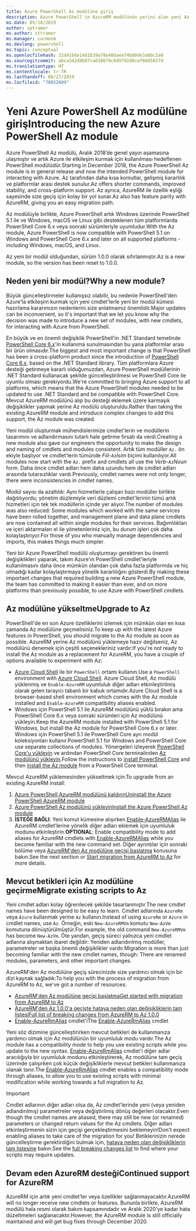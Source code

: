 ```yaml
---
title: Azure PowerShell Az modülüne giriş
description: Azure PowerShell'in AzureRM modülünün yerini alan yeni Az modülüne giriş.
ms.date: 05/10/2019
author: sptramer
ms.author: sttramer
ms.manager: carmonm
ms.devlang: powershell
ms.topic: conceptual
ms.openlocfilehash: 21d41b6e14d1b39a78e40daee74b80de3a80c2a0
ms.sourcegitcommit: abca342d8687ca638679c049792d0cef6045837d
ms.translationtype: HT
ms.contentlocale: tr-TR
ms.lasthandoff: 08/27/2019
ms.locfileid: "70052609"
---
```

# <a name="introducing-the-new-azure-powershell-az-module"></a><span data-ttu-id="38e3f-103">Yeni Azure PowerShell Az modülüne giriş</span><span class="sxs-lookup"><span data-stu-id="38e3f-103">Introducing the new Azure PowerShell Az module</span></span>

<span data-ttu-id="38e3f-104">Azure PowerShell Az modülü, Aralık 2018’de genel yayın aşamasına ulaşmıştır ve artık Azure ile etkileşim kurmak için kullanılması hedeflenen PowerShell modülüdür.</span><span class="sxs-lookup"><span data-stu-id="38e3f-104">Starting in December 2018, the Azure PowerShell Az module is in general release and now the intended PowerShell module for interacting with Azure.</span></span> <span data-ttu-id="38e3f-105">Az tarafından daha kısa komutlar, gelişmiş kararlılık ve platformlar arası destek sunulur.</span><span class="sxs-lookup"><span data-stu-id="38e3f-105">Az offers shorter commands, improved stability, and cross-platform support.</span></span> <span data-ttu-id="38e3f-106">Az ayrıca, AzureRM ile özellik eşliği sayesinde size geçiş için kolay bir yol sunar.</span><span class="sxs-lookup"><span data-stu-id="38e3f-106">Az also has feature parity with AzureRM, giving you an easy migration path.</span></span>

<span data-ttu-id="38e3f-107">Az modülüyle birlikte, Azure PowerShell artık Windows üzerinde PowerShell 5.1 ile ve Windows, macOS ve Linux gibi desteklenen tüm platformlarda PowerShell Core 6.x veya sonraki sürümleriyle uyumludur.</span><span class="sxs-lookup"><span data-stu-id="38e3f-107">With the Az module, Azure PowerShell is now compatible with PowerShell 5.1 on Windows and PowerShell Core 6.x and later on all supported platforms - including Windows, macOS, and Linux.</span></span>

<span data-ttu-id="38e3f-108">Az yeni bir modül olduğundan, sürüm 1.0.0 olarak sıfırlanmıştır.</span><span class="sxs-lookup"><span data-stu-id="38e3f-108">Az is a new module, so the version has been reset to 1.0.0.</span></span>

## <a name="why-a-new-module"></a><span data-ttu-id="38e3f-109">Neden yeni bir modül?</span><span class="sxs-lookup"><span data-stu-id="38e3f-109">Why a new module?</span></span>

<span data-ttu-id="38e3f-110">Büyük güncelleştirmeler kullanışsız olabilir, bu nedenle PowerShell'den Azure'la etkileşim kurmak için yeni cmdlet'lerle yeni bir modül kümesi hazırlama kararımızın nedenlerini size anlatmamız önemlidir.</span><span class="sxs-lookup"><span data-stu-id="38e3f-110">Major updates can be inconvenient, so it's important that we let you know why the decision was made to introduce a new set of modules, with new cmdlets, for interacting with Azure from PowerShell.</span></span>

<span data-ttu-id="38e3f-111">En büyük ve en önemli değişiklik PowerShell'in .NET Standard temelinde [PowerShell Core 6.x](/powershell/scripting/overview)'in kullanıma sunulmasından bu yana platformlar arası bir ürün olmasıdır.</span><span class="sxs-lookup"><span data-stu-id="38e3f-111">The biggest and most important change is that PowerShell has been a cross-platform product since the introduction of [PowerShell Core 6.x](/powershell/scripting/overview), based on the .NET Standard library.</span></span>
<span data-ttu-id="38e3f-112">Tüm platformlara Azure desteği getirmeye kararlı olduğumuzdan, Azure PowerShell modüllerinin .NET Standard kullanacak şekilde güncelleştirilmesi ve PowerShell Core ile uyumlu olması gerekiyordu.</span><span class="sxs-lookup"><span data-stu-id="38e3f-112">We're committed to bringing Azure support to all platforms, which means that the Azure PowerShell modules needed to be updated to use .NET Standard and be compatible with PowerShell Core.</span></span> <span data-ttu-id="38e3f-113">Mevcut AzureRM modülünü alıp bu desteği eklemek üzere karmaşık değişiklikler yapmak yerine Az modülü oluşturuldu.</span><span class="sxs-lookup"><span data-stu-id="38e3f-113">Rather than taking the existing AzureRM module and introduce complex changes to add this support, the Az module was created.</span></span>

<span data-ttu-id="38e3f-114">Yeni modül oluşturmak mühendislerimize cmdlet'lerin ve modüllerin tasarımını ve adlandırmasını tutarlı hale getirme fırsatı da verdi.</span><span class="sxs-lookup"><span data-stu-id="38e3f-114">Creating a new module also gave our engineers the opportunity to make the design and naming of cmdlets and modules consistent.</span></span> <span data-ttu-id="38e3f-115">Artık tüm modüller `Az.` ön ekiyle başlıyor ve cmdlet'lerin tümünde _Fiil_-`Az`_İsim_ biçimi kullanılıyor.</span><span class="sxs-lookup"><span data-stu-id="38e3f-115">All modules now start with the `Az.` prefix and cmdlets all use the _Verb_-`Az`_Noun_ form.</span></span> <span data-ttu-id="38e3f-116">Daha önce cmdlet adları hem daha uzundu hem de cmdlet adları arasında tutarsızlıklar vardı.</span><span class="sxs-lookup"><span data-stu-id="38e3f-116">Previously, cmdlet names were not only longer, there were inconsistencies in cmdlet names.</span></span>

<span data-ttu-id="38e3f-117">Modül sayısı da azaltıldı: Aynı hizmetlerle çalışan bazı modüller birlikte dağıtılıyordu; yönetim düzlemiyle veri düzlemi cmdlet'lerinin tümü artık hizmetleri için tek tek modüllerin içinde yer alıyor.</span><span class="sxs-lookup"><span data-stu-id="38e3f-117">The number of modules was also reduced: Some modules which worked with the same services have been rolled together, and management plane and data plane cmdlets are now contained all within single modules for their services.</span></span> <span data-ttu-id="38e3f-118">Bağımlılıkları ve içeri aktarmaları el ile yönetenleriniz için, bu durum işleri çok daha kolaylaştırıyor.</span><span class="sxs-lookup"><span data-stu-id="38e3f-118">For those of you who manually manage dependencies and imports, this makes things much simpler.</span></span>

<span data-ttu-id="38e3f-119">Yeni bir Azure PowerShell modülü oluşturmayı gerektiren bu önemli değişiklikleri yaparak, takım Azure'ın PowerShell cmdlet'leriyle kullanılmasını daha önce mümkün olandan çok daha fazla platformda ve hiç olmadığı kadar kolaylaştırmaya yönelik kararlılığını gösterdi.</span><span class="sxs-lookup"><span data-stu-id="38e3f-119">By making these important changes that required building a new Azure PowerShell module, the team has committed to making it easier than ever, and on more platforms than previously possible, to use Azure with PowerShell cmdlets.</span></span>

## <a name="upgrade-to-az"></a><span data-ttu-id="38e3f-120">Az modülüne yükseltme</span><span class="sxs-lookup"><span data-stu-id="38e3f-120">Upgrade to Az</span></span>

<span data-ttu-id="38e3f-121">PowerShell'de en son Azure özelliklerini izlemek için mümkün olan en kısa zamanda Az modülüne geçmelisiniz.</span><span class="sxs-lookup"><span data-stu-id="38e3f-121">To keep up with the latest Azure features in PowerShell, you should migrate to the Az module as soon as possible.</span></span> <span data-ttu-id="38e3f-122">AzureRM yerine Az modülünü yüklemeye hazır değilseniz, Az modülünü denemek için çeşitli seçenekleriniz vardır:</span><span class="sxs-lookup"><span data-stu-id="38e3f-122">If you're not ready to install the Az module as a replacement for AzureRM, you have a couple of options available to experiment with Az:</span></span>

* <span data-ttu-id="38e3f-123">[Azure Cloud Shell](https://docs.microsoft.com/azure/cloud-shell/overview) ile bir `PowerShell` ortamı kullanın.</span><span class="sxs-lookup"><span data-stu-id="38e3f-123">Use a `PowerShell` environment with [Azure Cloud Shell](https://docs.microsoft.com/azure/cloud-shell/overview).</span></span>
  <span data-ttu-id="38e3f-124">Azure Cloud Shell, Az modülü yüklenmiş ve `Enable-AzureRM` uyumluluk diğer adları etkinleştirilmiş olarak gelen tarayıcı tabanlı bir kabuk ortamıdır.</span><span class="sxs-lookup"><span data-stu-id="38e3f-124">Azure Cloud Shell is a browser-based shell environment which comes with the Az module installed and `Enable-AzureRM` compatibility aliases enabled.</span></span>
* <span data-ttu-id="38e3f-125">Windows için PowerShell 5.1 ile AzureRM modülünü yüklü bırakın ama PowerShell Core 6.x veya sonraki sürümleri için Az modülünü yükleyin.</span><span class="sxs-lookup"><span data-stu-id="38e3f-125">Keep the AzureRM module installed with PowerShell 5.1 for Windows, but install the Az module for PowerShell Core 6.x or later.</span></span> <span data-ttu-id="38e3f-126">Windows için PowerShell 5.1 ile PowerShell Core ayrı modül koleksiyonları kullanır.</span><span class="sxs-lookup"><span data-stu-id="38e3f-126">PowerShell 5.1 for Windows and PowerShell Core use separate collections of modules.</span></span> <span data-ttu-id="38e3f-127">Yönergeleri izleyerek [PowerShell Core'u yükleyin](/powershell/scripting/install/installing-powershell-core-on-windows) ve ardından PowerShell Core terminalinden [Az modülünü yükleyin](install-az-ps.md).</span><span class="sxs-lookup"><span data-stu-id="38e3f-127">Follow the instructions to [install PowerShell Core](/powershell/scripting/install/installing-powershell-core-on-windows) and then [install the Az module](install-az-ps.md) from a PowerShell Core terminal.</span></span>

<span data-ttu-id="38e3f-128">Mevcut AzureRM yüklemesinden yükseltmek için:</span><span class="sxs-lookup"><span data-stu-id="38e3f-128">To upgrade from an existing AzureRM install:</span></span>

1. [<span data-ttu-id="38e3f-129">Azure PowerShell AzureRM modülünü kaldırın</span><span class="sxs-lookup"><span data-stu-id="38e3f-129">Uninstall the Azure PowerShell AzureRM module</span></span>](/powershell/azure/uninstall-az-ps#uninstall-the-azurerm-module)
2. [<span data-ttu-id="38e3f-130">Azure PowerShell Az modülünü yükleyin</span><span class="sxs-lookup"><span data-stu-id="38e3f-130">Install the Azure PowerShell Az module</span></span>](install-az-ps.md)
3. <span data-ttu-id="38e3f-131">__İSTEĞE BAĞLI__: Yeni komut kümesine alışırken [Enable-AzureRMAlias](/powershell/module/az.accounts/enable-azurermalias) ile AzureRM cmdlet’lerine yönelik diğer adları eklemek için uyumluluk modunu etkinleştirin.</span><span class="sxs-lookup"><span data-stu-id="38e3f-131">__OPTIONAL__: Enable compatibility mode to add aliases for AzureRM cmdlets with [Enable-AzureRMAlias](/powershell/module/az.accounts/enable-azurermalias) while you become familiar with the new command set.</span></span> <span data-ttu-id="38e3f-132">Diğer ayrıntılar için sonraki bölüme veya [AzureRM'den Az modülüne geçişi başlatma](migrate-from-azurerm-to-az.md) konusuna bakın.</span><span class="sxs-lookup"><span data-stu-id="38e3f-132">See the next section or [Start migration from AzureRM to Az](migrate-from-azurerm-to-az.md) for more details.</span></span>

## <a name="migrate-existing-scripts-to-az"></a><span data-ttu-id="38e3f-133">Mevcut betikleri için Az modülüne geçirme</span><span class="sxs-lookup"><span data-stu-id="38e3f-133">Migrate existing scripts to Az</span></span>

<span data-ttu-id="38e3f-134">Yeni cmdlet adları kolay öğrenilecek şekilde tasarlanmıştır.</span><span class="sxs-lookup"><span data-stu-id="38e3f-134">The new cmdlet names have been designed to be easy to learn.</span></span> <span data-ttu-id="38e3f-135">Cmdlet adlarında `AzureRm` veya `Azure` kullanmak yerine `Az` kullanın.</span><span class="sxs-lookup"><span data-stu-id="38e3f-135">Instead of using `AzureRm` or `Azure` in cmdlet names, use `Az`.</span></span> <span data-ttu-id="38e3f-136">Örneğin, eski `New-AzureRMVm` komutu `New-AzVm` komutuna dönüştürülmüştür.</span><span class="sxs-lookup"><span data-stu-id="38e3f-136">For example, the old command `New-AzureRMVm` has become `New-AzVm`.</span></span>
<span data-ttu-id="38e3f-137">Öte yandan, geçiş süreci yalnızca yeni cmdlet adlarına alışmaktan ibaret değildir: Yeniden adlandırılmış modüller, parametreler ve başka önemli değişiklikler vardır.</span><span class="sxs-lookup"><span data-stu-id="38e3f-137">Migration is more than just becoming familiar with the new cmdlet names, though: There are renamed modules, parameters, and other important changes.</span></span>

<span data-ttu-id="38e3f-138">AzureRM'den Az modülüne geçiş sürecinizde size yardımcı olmak için bir dizi kaynak sağladık:</span><span class="sxs-lookup"><span data-stu-id="38e3f-138">To help you with the process of migration from AzureRM to Az, we've got a number of resources:</span></span>

* [<span data-ttu-id="38e3f-139">AzureRM'den Az modülüne geçişi başlatma</span><span class="sxs-lookup"><span data-stu-id="38e3f-139">Get started with migration from AzureRM to Az</span></span>](migrate-from-azurerm-to-az.md)
* [<span data-ttu-id="38e3f-140">AzureRM'den Az 1.0.0'a geçişte hataya neden olan değişikliklerin tam listesi</span><span class="sxs-lookup"><span data-stu-id="38e3f-140">Full list of breaking changes from AzureRM to Az 1.0.0</span></span>](migrate-az-1.0.0.md)
* <span data-ttu-id="38e3f-141">[Enable-AzureRmAlias](/powershell/module/az.accounts/enable-azurermalias) cmdlet'i</span><span class="sxs-lookup"><span data-stu-id="38e3f-141">The [Enable-AzureRmAlias](/powershell/module/az.accounts/enable-azurermalias) cmdlet</span></span>

<span data-ttu-id="38e3f-142">Yeni söz dizimine güncelleştirirken mevcut betikleri de kullanmanıza yardımcı olmak için Az modülünün bir uyumluluk modu vardır.</span><span class="sxs-lookup"><span data-stu-id="38e3f-142">The Az module has a compatibility mode to help you use existing scripts while you update to the new syntax.</span></span> <span data-ttu-id="38e3f-143">[Enable-AzureRmAlias](/powershell/module/az.accounts/enable-azurermalias) cmdlet'i diğer adlar aracılığıyla bir uyumluluk modunu etkinleştirerek, Az modülüne tam geçiş üzerinde çalışırken çok küçük değişikliklerle mevcut betikleri kullanmanıza olanak tanır.</span><span class="sxs-lookup"><span data-stu-id="38e3f-143">The [Enable-AzureRmAlias](/powershell/module/az.accounts/enable-azurermalias) cmdlet enables a compatibility mode through aliases, to allow you to use existing scripts with minimal modification while working towards a full migration to Az.</span></span>

> [!IMPORTANT]
> <span data-ttu-id="38e3f-144">Cmdlet adlarının diğer adları olsa da, Az cmdlet'lerinde yeni (veya yeniden adlandırılmış) parametreler veya değiştirilmiş dönüş değerleri olacaktır.</span><span class="sxs-lookup"><span data-stu-id="38e3f-144">Even though the cmdlet names are aliased, there may still be new (or renamed) parameters or changed return values for the Az cmdlets.</span></span> <span data-ttu-id="38e3f-145">Diğer adları etkinleştirmenin sizin için geçişi gerçekleştirmesini beklemeyin!</span><span class="sxs-lookup"><span data-stu-id="38e3f-145">Don't expect enabling aliases to take care of the migration for you!</span></span> <span data-ttu-id="38e3f-146">Betiklerinizin nerede güncelleştirme gerektirdiğini bulmak için, [hataya neden olan değişikliklerin tam listesine](migrate-az-1.0.0.md) bakın.</span><span class="sxs-lookup"><span data-stu-id="38e3f-146">See the [full breaking changes list](migrate-az-1.0.0.md) to find where your scripts may require updates.</span></span>

## <a name="continued-support-for-azurerm"></a><span data-ttu-id="38e3f-147">Devam eden AzureRM desteği</span><span class="sxs-lookup"><span data-stu-id="38e3f-147">Continued support for AzureRM</span></span>

<span data-ttu-id="38e3f-148">AzureRM için artık yeni cmdlet’ler veya özellikler sağlanmayacaktır.</span><span class="sxs-lookup"><span data-stu-id="38e3f-148">AzureRM will no longer receive new cmdlets or features.</span></span> <span data-ttu-id="38e3f-149">Bununla birlikte, AzureRM modülü hala resmi olarak bakım kapsamındadır ve Aralık 2020’ye kadar hata düzeltmeleri sağlanacaktır.</span><span class="sxs-lookup"><span data-stu-id="38e3f-149">However, the AzureRM module is still officially maintained and will get bug fixes through December 2020.</span></span>